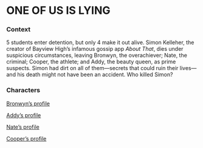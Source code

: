 # ONE OF US IS LYING

### Context

5 students enter detention, but only 4 make it out alive. Simon Kelleher, the creator of Bayview High’s infamous gossip app *About That*, dies under suspicious circumstances, leaving Bronwyn, the overachiever; Nate, the criminal; Cooper, the athlete; and Addy, the beauty queen, as prime suspects. Simon had dirt on all of them—secrets that could ruin their lives—and his death might not have been an accident. Who killed Simon?

### 

### **Characters**

[Bronwyn’s profile](ONE%20OF%20US%20IS%20LYING%2017f95bb27f4380d39768cb79cf434899/Bronwyn%E2%80%99s%20profile%2017f95bb27f438061a14bdc9197807354.md)

[Addy’s profile](ONE%20OF%20US%20IS%20LYING%2017f95bb27f4380d39768cb79cf434899/Addy%E2%80%99s%20profile%2017f95bb27f438093b023e7198fca98b8.md)

[Nate’s profile](ONE%20OF%20US%20IS%20LYING%2017f95bb27f4380d39768cb79cf434899/Nate%E2%80%99s%20profile%2017f95bb27f43802d9ec8c652b2fbf9f5.md)

[Cooper’s profile](ONE%20OF%20US%20IS%20LYING%2017f95bb27f4380d39768cb79cf434899/Cooper%E2%80%99s%20profile%2017f95bb27f4380119f9ffaaadf49e191.md)
